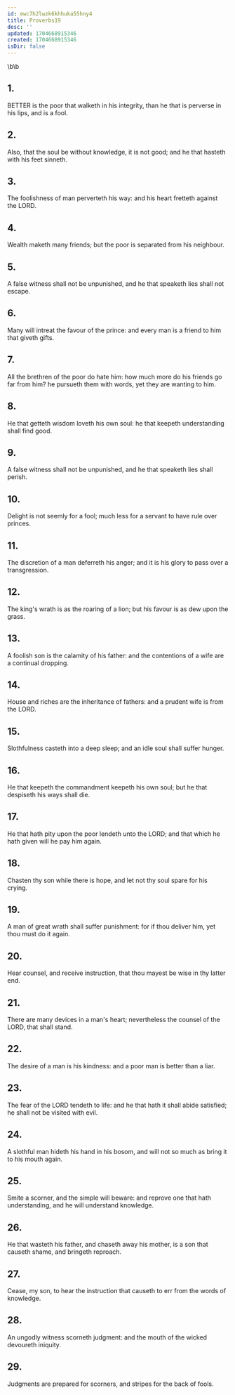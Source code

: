 ```yaml
---
id: ewc7h2lwzk6khhuka55hny4
title: Proverbs19
desc: ''
updated: 1704668915346
created: 1704668915346
isDir: false
---
```

\b\b
## 1.
BETTER is the poor that walketh in his integrity, than he that is perverse in his lips, and is a fool.
## 2.
Also, that the soul be without knowledge, it is not good; and he that hasteth with his feet sinneth.
## 3.
The foolishness of man perverteth his way: and his heart fretteth against the LORD.
## 4.
Wealth maketh many friends; but the poor is separated from his neighbour.
## 5.
A false witness shall not be unpunished, and he that speaketh lies shall not escape.
## 6.
Many will intreat the favour of the prince: and every man is a friend to him that giveth gifts.
## 7.
All the brethren of the poor do hate him: how much more do his friends go far from him?  he pursueth them with words, yet they are wanting to him.
## 8.
He that getteth wisdom loveth his own soul: he that keepeth understanding shall find good.
## 9.
A false witness shall not be unpunished, and he that speaketh lies shall perish.
## 10.
Delight is not seemly for a fool; much less for a servant to have rule over princes.
## 11.
The discretion of a man deferreth his anger; and it is his glory to pass over a transgression.
## 12.
The king's wrath is as the roaring of a lion; but his favour is as dew upon the grass.
## 13.
A foolish son is the calamity of his father: and the contentions of a wife are a continual dropping.
## 14.
House and riches are the inheritance of fathers: and a prudent wife is from the LORD.
## 15.
Slothfulness casteth into a deep sleep; and an idle soul shall suffer hunger.
## 16.
He that keepeth the commandment keepeth his own soul; but he that despiseth his ways shall die.
## 17.
He that hath pity upon the poor lendeth unto the LORD; and that which he hath given will he pay him again.
## 18.
Chasten thy son while there is hope, and let not thy soul spare for his crying.
## 19.
A man of great wrath shall suffer punishment: for if thou deliver him, yet thou must do it again.
## 20.
Hear counsel, and receive instruction, that thou mayest be wise in thy latter end.
## 21.
There are many devices in a man's heart; nevertheless the counsel of the LORD, that shall stand.
## 22.
The desire of a man is his kindness: and a poor man is better than a liar.
## 23.
The fear of the LORD tendeth to life: and he that hath it shall abide satisfied; he shall not be visited with evil.
## 24.
A slothful man hideth his hand in his bosom, and will not so much as bring it to his mouth again.
## 25.
Smite a scorner, and the simple will beware: and reprove one that hath understanding, and he will understand knowledge.
## 26.
He that wasteth his father, and chaseth away his mother, is a son that causeth shame, and bringeth reproach.
## 27.
Cease, my son, to hear the instruction that causeth to err from the words of knowledge.
## 28.
An ungodly witness scorneth judgment: and the mouth of the wicked devoureth iniquity.
## 29.
Judgments are prepared for scorners, and stripes for the back of fools.
